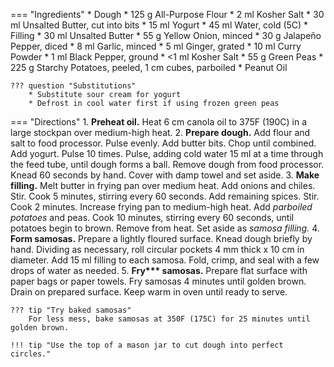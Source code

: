 === "Ingredients"
    * Dough
        * 125 g All-Purpose Flour
        * 2 ml Kosher Salt
        * 30 ml Unsalted Butter, cut into bits
        * 15 ml Yogurt
        * 45 ml Water, cold (5C)
    * Filling
        * 30 ml Unsalted Butter
        * 55 g Yellow Onion, minced
        * 30 g Jalapeño Pepper, diced
        * 8 ml Garlic, minced
        * 5 ml Ginger, grated
        * 10 ml Curry Powder
        * 1 ml Black Pepper, ground
        * <1 ml Kosher Salt
        * 55 g Green Peas
        * 225 g Starchy Potatoes, peeled, 1 cm cubes, parboiled
    * Peanut Oil

    ??? question "Substitutions"
        * Substitute sour cream for yogurt
        * Defrost in cool water first if using frozen green peas

=== "Directions"
    1. **Preheat oil.** Heat 6 cm canola oil to 375F (190C) in a large stockpan over medium-high heat.
    2. **Prepare dough.** Add flour and salt to food processor. Pulse evenly. Add butter bits. Chop until combined. Add yogurt. Pulse 10 times. Pulse, adding cold water 15 ml at a time through the feed tube, until dough forms a ball. Remove dough from food processor. Knead 60 seconds by hand. Cover with damp towel and set aside.
    3. **Make filling.** Melt butter in frying pan over medium heat. Add onions and chiles. Stir. Cook 5 minutes, stirring every 60 seconds. Add remaining spices. Stir. Cook 2 minutes. Increase frying pan to medium-high heat. Add *parboiled potatoes* and peas. Cook 10 minutes, stirring every 60 seconds, until potatoes begin to brown. Remove from heat. Set aside as *samosa filling.*
    4. **Form samosas.** Prepare a lightly floured surface. Knead dough briefly by hand. Dividing as necessary, roll circular pockets 4 mm thick x 10 cm in diameter. Add 15 ml filling to each samosa. Fold, crimp, and seal with a few drops of water as needed.
    5. **Fry\*\*\* samosas.** Prepare flat surface with paper bags or paper towels. Fry samosas 4 minutes until golden brown. Drain on prepared surface. Keep warm in oven until ready to serve.

    ??? tip "Try baked samosas"
        For less mess, bake samosas at 350F (175C) for 25 minutes until golden brown.

    !!! tip "Use the top of a mason jar to cut dough into perfect circles."

[^1]: {{ cite.bittman_how_to_cook_everything }}
